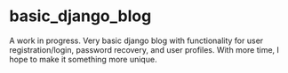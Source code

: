 # basic_django_blog
A work in progress. Very basic django blog with functionality for user registration/login, password recovery, and user profiles. With more time, I hope to make it something more unique.
